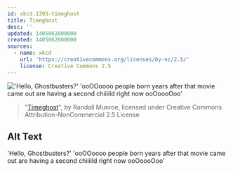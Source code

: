 ```yaml
---
id: xkcd.1393-timeghost
title: Timeghost
desc: ''
updated: 1405062000000
created: 1405062000000
sources:
  - name: xkcd
    url: 'https://creativecommons.org/licenses/by-nc/2.5/'
    license: Creative Commons 2.5
---
```

!['Hello, Ghostbusters?' 'ooOOoooo people born years after that movie came out are having a second chiiiild right now ooOoooOoo'](https://imgs.xkcd.com/comics/timeghost.png)
> "[Timeghost](https://xkcd.com/1393/)", by Randall Munroe, licensed under Creative Commons Attribution-NonCommercial 2.5 License

## Alt Text
'Hello, Ghostbusters?' 'ooOOoooo people born years after that movie came out are having a second chiiiild right now ooOoooOoo'
